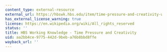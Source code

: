 ```yaml
---
content_type: external-resource
external_url: https://hbswk.hbs.edu/item/time-pressure-and-creativity-why-time-is-not-on-your-side
has_external_license_warning: true
license: https://en.wikipedia.org/wiki/All_rights_reserved
status: ''
title: HBS Working Knowledge - Time Pressure and Creativity
uid: aa2bb4ce-9775-442d-9beb-a76b8bbd8ffe
wayback_url: ''
---
```

